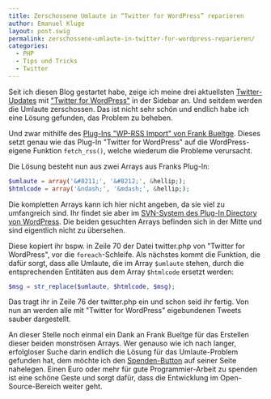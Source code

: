 ```yaml
---
title: Zerschossene Umlaute in “Twitter for WordPress” reparieren
author: Emanuel Kluge
layout: post.swig
permalink: zerschossene-umlaute-in-twitter-for-wordpress-reparieren/
categories:
  - PHP
  - Tips und Tricks
  - Twitter
---
```


Seit ich diesen Blog gestartet habe, zeige ich meine drei aktuellsten [Twitter-Updates][twitter] mit ["Twitter for WordPress"][twitter_for_wordpress] in der Sidebar an. Und seitdem werden die Umlaute zerschossen. Das ist nicht sehr schön und endlich habe ich eine Lösung gefunden, das Problem zu beheben.

Und zwar mithilfe des [Plug-Ins "WP-RSS Import" von Frank Bueltge][bueltge]. Dieses setzt genau wie das Plug-In "Twitter for WordPress" auf die WordPress-eigene Funktion `fetch_rss()`, welche wiederum die Probleme verursacht.

Die Lösung besteht nun aus zwei Arrays aus Franks Plug-In:



```php
$umlaute = array('&#8211;', '&#8212;', &hellip;);
$htmlcode = array('&ndash;', '&mdash;', &hellip;);
```

Die kompletten Arrays kann ich hier nicht angeben, da sie viel zu umfangreich sind. Ihr findet sie aber im [SVN-System des Plug-In Directory von WordPress][rss_import]. Die beiden gesuchten Arrays befinden sich in der Mitte und sind eigentlich nicht zu übersehen.

Diese kopiert ihr bspw. in Zeile 70 der Datei twitter.php von "Twitter for WordPress", vor die `foreach`-Schleife. Als nächstes kommt die Funktion, die dafür sorgt, dass alle Umlaute, die im Array `$umlaute` stehen, durch die entsprechenden Entitäten aus dem Array `$htmlcode` ersetzt werden:

```php
$msg = str_replace($umlaute, $htmlcode, $msg);
```

Das tragt ihr in Zeile 76 der twitter.php ein und schon seid ihr fertig. Von nun an werden alle mit "Twitter for WordPress" eigebundenen Tweets sauber dargestellt.

An dieser Stelle noch einmal ein Dank an Frank Bueltge für das Erstellen dieser beiden monströsen Arrays. Wer genauso wie ich nach langer, erfolgloser Suche darin endlich die Lösung für das Umlaute-Problem gefunden hat, dem möchte ich den [Spenden-Button][bueltge] auf seiner Seite nahelegen. Einen Euro oder mehr für gute Programmier-Arbeit zu spenden ist eine schöne Geste und sorgt dafür, dass die Entwicklung im Open-Source-Bereich weiter geht.


[twitter]: http://twitter.com/Herschel_R
[twitter_for_wordpress]: http://wordpress.org/extend/plugins/twitter-for-wordpress/
[bueltge]: http://bueltge.de/wp-rss-import-plugin/55/
[rss_import]: http://svn.wp-plugins.org/rss-import/branches/3.7/rssimport.php
